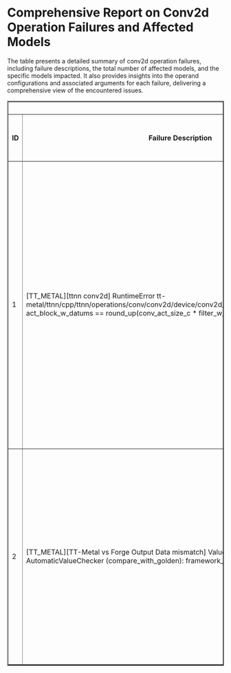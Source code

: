 <h1>Comprehensive Report on Conv2d Operation Failures and Affected Models</h1>
<p>The table presents a detailed summary of conv2d operation failures, including failure descriptions, the total number of affected models, and the specific models impacted. It also provides insights into the operand configurations and associated arguments for each failure, delivering a comprehensive view of the encountered issues.</p>
<table border="2">
	<thead>
		<tr style="text-align: center;">
			<th colspan="5">Failure Insight and Impacted Models</th>
			<th colspan="2">Conv2D Operation Details</th>
		</tr>
		<tr style="text-align: center;">
			<th>ID</th>
			<th>Failure Description</th>
			<th>Total Number of Models Affected</th>
			<th>Number of Models Affected</th>
			<th>Affected Models</th>
			<th>Operands</th>
			<th>Arguments</th>
		</tr>
	</thead>
	<tbody>
		<tr>
			<td rowspan="4">1</td>
			<td rowspan="4">[TT_METAL][ttnn conv2d] RuntimeError tt-metal/ttnn/cpp/ttnn/operations/conv/conv2d/device/conv2d_op_sharded_program_factory.cpp act_block_w_datums == round_up(conv_act_size_c * filter_w, TILE_WIDTH)</td>
			<td rowspan="4">4</td>
			<td>1</td>
			<td><ul><li>pt_whisper_openai_whisper_tiny_speech_recognition_hf</li></ul></td>
			<td>Operand(type=Activation, shape=(1, 80, 3000, 1), dtype=float32)<br><div align='center'>X</div>Operand(type=Activation, shape=(384, 80, 3, 1), dtype=float32)</td>
			<td>stride : [1, 1]<br>padding : [0, 0, 1, 1]<br>dilation : 1<br>groups : 1<br>channel_last : 0</td>
		</tr>
		<tr>
			<td>1</td>
			<td><ul><li>pt_whisper_openai_whisper_tiny_speech_recognition_hf</li></ul></td>
			<td>Operand(type=Activation, shape=(1, 384, 3000, 1), dtype=float32)<br><div align='center'>X</div>Operand(type=Activation, shape=(384, 384, 3, 1), dtype=float32)</td>
			<td>stride : [2, 1]<br>padding : [0, 0, 1, 1]<br>dilation : 1<br>groups : 1<br>channel_last : 0</td>
		</tr>
		<tr>
			<td>1</td>
			<td><ul><li>pt_whisper_openai_whisper_base_speech_recognition_hf</li></ul></td>
			<td>Operand(type=Activation, shape=(1, 80, 3000, 1), dtype=float32)<br><div align='center'>X</div>Operand(type=Activation, shape=(512, 80, 3, 1), dtype=float32)</td>
			<td>stride : [1, 1]<br>padding : [0, 0, 1, 1]<br>dilation : 1<br>groups : 1<br>channel_last : 0</td>
		</tr>
		<tr>
			<td>1</td>
			<td><ul><li>pt_whisper_openai_whisper_base_speech_recognition_hf</li></ul></td>
			<td>Operand(type=Activation, shape=(1, 512, 3000, 1), dtype=float32)<br><div align='center'>X</div>Operand(type=Activation, shape=(512, 512, 3, 1), dtype=float32)</td>
			<td>stride : [2, 1]<br>padding : [0, 0, 1, 1]<br>dilation : 1<br>groups : 1<br>channel_last : 0</td>
		</tr>
		<tr>
			<td rowspan="3">2</td>
			<td rowspan="3">[TT_METAL][TT-Metal vs Forge Output Data mismatch] ValueError Data mismatch -> AutomaticValueChecker (compare_with_golden): framework_model , compiled_model</td>
			<td rowspan="3">3</td>
			<td>1</td>
			<td><ul><li>pt_whisper_openai_whisper_medium_speech_recognition_hf</li></ul></td>
			<td>Operand(type=Activation, shape=(1, 1024, 3000, 1), dtype=float32)<br><div align='center'>X</div>Operand(type=Activation, shape=(1024, 1024, 3, 1), dtype=float32)</td>
			<td>stride : [2, 1]<br>padding : [0, 0, 1, 1]<br>dilation : 1<br>groups : 1<br>channel_last : 0</td>
		</tr>
		<tr>
			<td>1</td>
			<td><ul><li>pt_whisper_openai_whisper_large_speech_recognition_hf</li></ul></td>
			<td>Operand(type=Activation, shape=(1, 1280, 3000, 1), dtype=float32)<br><div align='center'>X</div>Operand(type=Activation, shape=(1280, 1280, 3, 1), dtype=float32)</td>
			<td>stride : [2, 1]<br>padding : [0, 0, 1, 1]<br>dilation : 1<br>groups : 1<br>channel_last : 0</td>
		</tr>
		<tr>
			<td>1</td>
			<td><ul><li>pt_whisper_openai_whisper_small_speech_recognition_hf</li></ul></td>
			<td>Operand(type=Activation, shape=(1, 768, 3000, 1), dtype=float32)<br><div align='center'>X</div>Operand(type=Activation, shape=(768, 768, 3, 1), dtype=float32)</td>
			<td>stride : [2, 1]<br>padding : [0, 0, 1, 1]<br>dilation : 1<br>groups : 1<br>channel_last : 0</td>
		</tr>
	</tbody>
</table>
